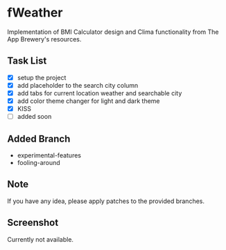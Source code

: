 # fWeather
Implementation of BMI Calculator design and Clima functionality from The App Brewery's resources.

## Task List
- [x] setup the project
- [x] add placeholder to the search city column
- [x] add tabs for current location weather and searchable city
- [x] add color theme changer for light and dark theme
- [x] KISS
- [ ] added soon

## Added Branch
- experimental-features
- fooling-around

## Note
If you have any idea, please apply patches to the provided branches.

## Screenshot
Currently not available.


